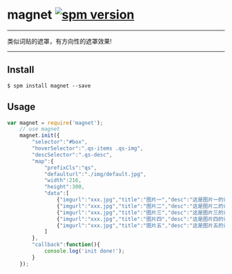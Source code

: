 # magnet [![spm version](http://spmjs.io/badge/magnet)](http://spmjs.io/package/magnet)

---

类似词贴的遮罩，有方向性的遮罩效果!

---

## Install

```
$ spm install magnet --save
```

## Usage

```js
var magnet = require('magnet');
	// use magnet
	magnet.init({
		"selector":"#box",
		"hoverSelector":".qs-items .qs-img",
		"descSelector":".qs-desc",
		"map":{
			"prefixCls":"qs",
			"defaulturl":"./img/default.jpg",
			"width":216,
			"height":300,
			"data":[
				{"imgurl":"xxx.jpg","title":"图片一","desc":"这是图片一的说明文字"},
				{"imgurl":"xxx.jpg","title":"图片二","desc":"这是图片二的说明文字"},
				{"imgurl":"xxx.jpg","title":"图片三","desc":"这是图片三的说明文字"},
				{"imgurl":"xxx.jpg","title":"图片四","desc":"这是图片四的说明文字"},
				{"imgurl":"xxx.jpg","title":"图片五","desc":"这是图片五的说明文字"}
			]
		},
		"callback":function(){
			console.log('init done!');
		}
	});
```

